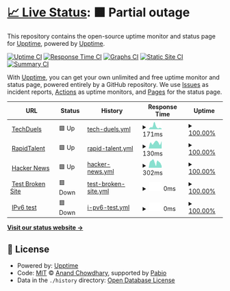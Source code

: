 # [📈 Live Status](https://https://kmaqsudi.github.io/uptime): <!--live status--> **🟧 Partial outage**

This repository contains the open-source uptime monitor and status page for [Upptime](https://upptime.js.org), powered by [Upptime](https://github.com/upptime/upptime).

[![Uptime CI](https://github.com/kmaqsudi/uptime/workflows/Uptime%20CI/badge.svg)](https://github.com/kmaqsudi/uptime/actions?query=workflow%3A%22Uptime+CI%22)
[![Response Time CI](https://github.com/kmaqsudi/uptime/workflows/Response%20Time%20CI/badge.svg)](https://github.com/kmaqsudi/uptime/actions?query=workflow%3A%22Response+Time+CI%22)
[![Graphs CI](https://github.com/kmaqsudi/uptime/workflows/Graphs%20CI/badge.svg)](https://github.com/kmaqsudi/uptime/actions?query=workflow%3A%22Graphs+CI%22)
[![Static Site CI](https://github.com/kmaqsudi/uptime/workflows/Static%20Site%20CI/badge.svg)](https://github.com/kmaqsudi/uptime/actions?query=workflow%3A%22Static+Site+CI%22)
[![Summary CI](https://github.com/kmaqsudi/uptime/workflows/Summary%20CI/badge.svg)](https://github.com/kmaqsudi/uptime/actions?query=workflow%3A%22Summary+CI%22)

With [Upptime](https://upptime.js.org), you can get your own unlimited and free uptime monitor and status page, powered entirely by a GitHub repository. We use [Issues](https://github.com/upptime/upptime/issues) as incident reports, [Actions](https://github.com/kmaqsudi/uptime/actions) as uptime monitors, and [Pages](https://https://kmaqsudi.github.io/uptime) for the status page.

<!--start: status pages-->
<!-- This summary is generated by Upptime (https://github.com/upptime/upptime) -->
<!-- Do not edit this manually, your changes will be overwritten -->
<!-- prettier-ignore -->
| URL | Status | History | Response Time | Uptime |
| --- | ------ | ------- | ------------- | ------ |
| <img alt="" src="https://www.techduels.com" height="13"> [TechDuels](https://www.techduels.com) | 🟩 Up | [tech-duels.yml](https://github.com/kmaqsudi/uptime/commits/HEAD/history/tech-duels.yml) | <details><summary><img alt="Response time graph" src="./graphs/tech-duels/response-time-week.png" height="20"> 171ms</summary><br><a href="https://kmaqsudi.github.io/history/tech-duels"><img alt="Response time 160" src="https://img.shields.io/endpoint?url=https%3A%2F%2Fraw.githubusercontent.com%2Fkmaqsudi%2Fuptime%2FHEAD%2Fapi%2Ftech-duels%2Fresponse-time.json"></a><br><a href="https://kmaqsudi.github.io/history/tech-duels"><img alt="24-hour response time 190" src="https://img.shields.io/endpoint?url=https%3A%2F%2Fraw.githubusercontent.com%2Fkmaqsudi%2Fuptime%2FHEAD%2Fapi%2Ftech-duels%2Fresponse-time-day.json"></a><br><a href="https://kmaqsudi.github.io/history/tech-duels"><img alt="7-day response time 171" src="https://img.shields.io/endpoint?url=https%3A%2F%2Fraw.githubusercontent.com%2Fkmaqsudi%2Fuptime%2FHEAD%2Fapi%2Ftech-duels%2Fresponse-time-week.json"></a><br><a href="https://kmaqsudi.github.io/history/tech-duels"><img alt="30-day response time 160" src="https://img.shields.io/endpoint?url=https%3A%2F%2Fraw.githubusercontent.com%2Fkmaqsudi%2Fuptime%2FHEAD%2Fapi%2Ftech-duels%2Fresponse-time-month.json"></a><br><a href="https://kmaqsudi.github.io/history/tech-duels"><img alt="1-year response time 160" src="https://img.shields.io/endpoint?url=https%3A%2F%2Fraw.githubusercontent.com%2Fkmaqsudi%2Fuptime%2FHEAD%2Fapi%2Ftech-duels%2Fresponse-time-year.json"></a></details> | <details><summary><a href="https://kmaqsudi.github.io/history/tech-duels">100.00%</a></summary><a href="https://kmaqsudi.github.io/history/tech-duels"><img alt="All-time uptime 100.00%" src="https://img.shields.io/endpoint?url=https%3A%2F%2Fraw.githubusercontent.com%2Fkmaqsudi%2Fuptime%2FHEAD%2Fapi%2Ftech-duels%2Fuptime.json"></a><br><a href="https://kmaqsudi.github.io/history/tech-duels"><img alt="24-hour uptime 100.00%" src="https://img.shields.io/endpoint?url=https%3A%2F%2Fraw.githubusercontent.com%2Fkmaqsudi%2Fuptime%2FHEAD%2Fapi%2Ftech-duels%2Fuptime-day.json"></a><br><a href="https://kmaqsudi.github.io/history/tech-duels"><img alt="7-day uptime 100.00%" src="https://img.shields.io/endpoint?url=https%3A%2F%2Fraw.githubusercontent.com%2Fkmaqsudi%2Fuptime%2FHEAD%2Fapi%2Ftech-duels%2Fuptime-week.json"></a><br><a href="https://kmaqsudi.github.io/history/tech-duels"><img alt="30-day uptime 100.00%" src="https://img.shields.io/endpoint?url=https%3A%2F%2Fraw.githubusercontent.com%2Fkmaqsudi%2Fuptime%2FHEAD%2Fapi%2Ftech-duels%2Fuptime-month.json"></a><br><a href="https://kmaqsudi.github.io/history/tech-duels"><img alt="1-year uptime 100.00%" src="https://img.shields.io/endpoint?url=https%3A%2F%2Fraw.githubusercontent.com%2Fkmaqsudi%2Fuptime%2FHEAD%2Fapi%2Ftech-duels%2Fuptime-year.json"></a></details>
| <img alt="" src="https://static.wixstatic.com/media/c4a8d9_bab923bc7291435db0ad1474c5cd26b5~mv2.png/v1/crop/x_0,y_179,w_500,h_153/fill/w_318,h_98,al_c,q_85,usm_0.66_1.00_0.01,enc_auto/RAPID_TALEN_LOGO-removebg-preview.png" height="13"> [RapidTalent](https://www.rapidtalent.co) | 🟩 Up | [rapid-talent.yml](https://github.com/kmaqsudi/uptime/commits/HEAD/history/rapid-talent.yml) | <details><summary><img alt="Response time graph" src="./graphs/rapid-talent/response-time-week.png" height="20"> 130ms</summary><br><a href="https://kmaqsudi.github.io/history/rapid-talent"><img alt="Response time 240" src="https://img.shields.io/endpoint?url=https%3A%2F%2Fraw.githubusercontent.com%2Fkmaqsudi%2Fuptime%2FHEAD%2Fapi%2Frapid-talent%2Fresponse-time.json"></a><br><a href="https://kmaqsudi.github.io/history/rapid-talent"><img alt="24-hour response time 186" src="https://img.shields.io/endpoint?url=https%3A%2F%2Fraw.githubusercontent.com%2Fkmaqsudi%2Fuptime%2FHEAD%2Fapi%2Frapid-talent%2Fresponse-time-day.json"></a><br><a href="https://kmaqsudi.github.io/history/rapid-talent"><img alt="7-day response time 130" src="https://img.shields.io/endpoint?url=https%3A%2F%2Fraw.githubusercontent.com%2Fkmaqsudi%2Fuptime%2FHEAD%2Fapi%2Frapid-talent%2Fresponse-time-week.json"></a><br><a href="https://kmaqsudi.github.io/history/rapid-talent"><img alt="30-day response time 314" src="https://img.shields.io/endpoint?url=https%3A%2F%2Fraw.githubusercontent.com%2Fkmaqsudi%2Fuptime%2FHEAD%2Fapi%2Frapid-talent%2Fresponse-time-month.json"></a><br><a href="https://kmaqsudi.github.io/history/rapid-talent"><img alt="1-year response time 240" src="https://img.shields.io/endpoint?url=https%3A%2F%2Fraw.githubusercontent.com%2Fkmaqsudi%2Fuptime%2FHEAD%2Fapi%2Frapid-talent%2Fresponse-time-year.json"></a></details> | <details><summary><a href="https://kmaqsudi.github.io/history/rapid-talent">100.00%</a></summary><a href="https://kmaqsudi.github.io/history/rapid-talent"><img alt="All-time uptime 100.00%" src="https://img.shields.io/endpoint?url=https%3A%2F%2Fraw.githubusercontent.com%2Fkmaqsudi%2Fuptime%2FHEAD%2Fapi%2Frapid-talent%2Fuptime.json"></a><br><a href="https://kmaqsudi.github.io/history/rapid-talent"><img alt="24-hour uptime 100.00%" src="https://img.shields.io/endpoint?url=https%3A%2F%2Fraw.githubusercontent.com%2Fkmaqsudi%2Fuptime%2FHEAD%2Fapi%2Frapid-talent%2Fuptime-day.json"></a><br><a href="https://kmaqsudi.github.io/history/rapid-talent"><img alt="7-day uptime 100.00%" src="https://img.shields.io/endpoint?url=https%3A%2F%2Fraw.githubusercontent.com%2Fkmaqsudi%2Fuptime%2FHEAD%2Fapi%2Frapid-talent%2Fuptime-week.json"></a><br><a href="https://kmaqsudi.github.io/history/rapid-talent"><img alt="30-day uptime 100.00%" src="https://img.shields.io/endpoint?url=https%3A%2F%2Fraw.githubusercontent.com%2Fkmaqsudi%2Fuptime%2FHEAD%2Fapi%2Frapid-talent%2Fuptime-month.json"></a><br><a href="https://kmaqsudi.github.io/history/rapid-talent"><img alt="1-year uptime 100.00%" src="https://img.shields.io/endpoint?url=https%3A%2F%2Fraw.githubusercontent.com%2Fkmaqsudi%2Fuptime%2FHEAD%2Fapi%2Frapid-talent%2Fuptime-year.json"></a></details>
| <img alt="" src="https://icons.duckduckgo.com/ip3/news.ycombinator.com.ico" height="13"> [Hacker News](https://news.ycombinator.com) | 🟩 Up | [hacker-news.yml](https://github.com/kmaqsudi/uptime/commits/HEAD/history/hacker-news.yml) | <details><summary><img alt="Response time graph" src="./graphs/hacker-news/response-time-week.png" height="20"> 302ms</summary><br><a href="https://kmaqsudi.github.io/history/hacker-news"><img alt="Response time 289" src="https://img.shields.io/endpoint?url=https%3A%2F%2Fraw.githubusercontent.com%2Fkmaqsudi%2Fuptime%2FHEAD%2Fapi%2Fhacker-news%2Fresponse-time.json"></a><br><a href="https://kmaqsudi.github.io/history/hacker-news"><img alt="24-hour response time 273" src="https://img.shields.io/endpoint?url=https%3A%2F%2Fraw.githubusercontent.com%2Fkmaqsudi%2Fuptime%2FHEAD%2Fapi%2Fhacker-news%2Fresponse-time-day.json"></a><br><a href="https://kmaqsudi.github.io/history/hacker-news"><img alt="7-day response time 302" src="https://img.shields.io/endpoint?url=https%3A%2F%2Fraw.githubusercontent.com%2Fkmaqsudi%2Fuptime%2FHEAD%2Fapi%2Fhacker-news%2Fresponse-time-week.json"></a><br><a href="https://kmaqsudi.github.io/history/hacker-news"><img alt="30-day response time 311" src="https://img.shields.io/endpoint?url=https%3A%2F%2Fraw.githubusercontent.com%2Fkmaqsudi%2Fuptime%2FHEAD%2Fapi%2Fhacker-news%2Fresponse-time-month.json"></a><br><a href="https://kmaqsudi.github.io/history/hacker-news"><img alt="1-year response time 289" src="https://img.shields.io/endpoint?url=https%3A%2F%2Fraw.githubusercontent.com%2Fkmaqsudi%2Fuptime%2FHEAD%2Fapi%2Fhacker-news%2Fresponse-time-year.json"></a></details> | <details><summary><a href="https://kmaqsudi.github.io/history/hacker-news">100.00%</a></summary><a href="https://kmaqsudi.github.io/history/hacker-news"><img alt="All-time uptime 100.00%" src="https://img.shields.io/endpoint?url=https%3A%2F%2Fraw.githubusercontent.com%2Fkmaqsudi%2Fuptime%2FHEAD%2Fapi%2Fhacker-news%2Fuptime.json"></a><br><a href="https://kmaqsudi.github.io/history/hacker-news"><img alt="24-hour uptime 100.00%" src="https://img.shields.io/endpoint?url=https%3A%2F%2Fraw.githubusercontent.com%2Fkmaqsudi%2Fuptime%2FHEAD%2Fapi%2Fhacker-news%2Fuptime-day.json"></a><br><a href="https://kmaqsudi.github.io/history/hacker-news"><img alt="7-day uptime 100.00%" src="https://img.shields.io/endpoint?url=https%3A%2F%2Fraw.githubusercontent.com%2Fkmaqsudi%2Fuptime%2FHEAD%2Fapi%2Fhacker-news%2Fuptime-week.json"></a><br><a href="https://kmaqsudi.github.io/history/hacker-news"><img alt="30-day uptime 100.00%" src="https://img.shields.io/endpoint?url=https%3A%2F%2Fraw.githubusercontent.com%2Fkmaqsudi%2Fuptime%2FHEAD%2Fapi%2Fhacker-news%2Fuptime-month.json"></a><br><a href="https://kmaqsudi.github.io/history/hacker-news"><img alt="1-year uptime 100.00%" src="https://img.shields.io/endpoint?url=https%3A%2F%2Fraw.githubusercontent.com%2Fkmaqsudi%2Fuptime%2FHEAD%2Fapi%2Fhacker-news%2Fuptime-year.json"></a></details>
| <img alt="" src="https://icons.duckduckgo.com/ip3/thissitedoesnotexist.koj.co.ico" height="13"> [Test Broken Site](https://thissitedoesnotexist.koj.co) | 🟥 Down | [test-broken-site.yml](https://github.com/kmaqsudi/uptime/commits/HEAD/history/test-broken-site.yml) | <details><summary><img alt="Response time graph" src="./graphs/test-broken-site/response-time-week.png" height="20"> 0ms</summary><br><a href="https://kmaqsudi.github.io/history/test-broken-site"><img alt="Response time 0" src="https://img.shields.io/endpoint?url=https%3A%2F%2Fraw.githubusercontent.com%2Fkmaqsudi%2Fuptime%2FHEAD%2Fapi%2Ftest-broken-site%2Fresponse-time.json"></a><br><a href="https://kmaqsudi.github.io/history/test-broken-site"><img alt="24-hour response time 0" src="https://img.shields.io/endpoint?url=https%3A%2F%2Fraw.githubusercontent.com%2Fkmaqsudi%2Fuptime%2FHEAD%2Fapi%2Ftest-broken-site%2Fresponse-time-day.json"></a><br><a href="https://kmaqsudi.github.io/history/test-broken-site"><img alt="7-day response time 0" src="https://img.shields.io/endpoint?url=https%3A%2F%2Fraw.githubusercontent.com%2Fkmaqsudi%2Fuptime%2FHEAD%2Fapi%2Ftest-broken-site%2Fresponse-time-week.json"></a><br><a href="https://kmaqsudi.github.io/history/test-broken-site"><img alt="30-day response time 0" src="https://img.shields.io/endpoint?url=https%3A%2F%2Fraw.githubusercontent.com%2Fkmaqsudi%2Fuptime%2FHEAD%2Fapi%2Ftest-broken-site%2Fresponse-time-month.json"></a><br><a href="https://kmaqsudi.github.io/history/test-broken-site"><img alt="1-year response time 0" src="https://img.shields.io/endpoint?url=https%3A%2F%2Fraw.githubusercontent.com%2Fkmaqsudi%2Fuptime%2FHEAD%2Fapi%2Ftest-broken-site%2Fresponse-time-year.json"></a></details> | <details><summary><a href="https://kmaqsudi.github.io/history/test-broken-site">100.00%</a></summary><a href="https://kmaqsudi.github.io/history/test-broken-site"><img alt="All-time uptime 100.00%" src="https://img.shields.io/endpoint?url=https%3A%2F%2Fraw.githubusercontent.com%2Fkmaqsudi%2Fuptime%2FHEAD%2Fapi%2Ftest-broken-site%2Fuptime.json"></a><br><a href="https://kmaqsudi.github.io/history/test-broken-site"><img alt="24-hour uptime 100.00%" src="https://img.shields.io/endpoint?url=https%3A%2F%2Fraw.githubusercontent.com%2Fkmaqsudi%2Fuptime%2FHEAD%2Fapi%2Ftest-broken-site%2Fuptime-day.json"></a><br><a href="https://kmaqsudi.github.io/history/test-broken-site"><img alt="7-day uptime 100.00%" src="https://img.shields.io/endpoint?url=https%3A%2F%2Fraw.githubusercontent.com%2Fkmaqsudi%2Fuptime%2FHEAD%2Fapi%2Ftest-broken-site%2Fuptime-week.json"></a><br><a href="https://kmaqsudi.github.io/history/test-broken-site"><img alt="30-day uptime 100.00%" src="https://img.shields.io/endpoint?url=https%3A%2F%2Fraw.githubusercontent.com%2Fkmaqsudi%2Fuptime%2FHEAD%2Fapi%2Ftest-broken-site%2Fuptime-month.json"></a><br><a href="https://kmaqsudi.github.io/history/test-broken-site"><img alt="1-year uptime 100.00%" src="https://img.shields.io/endpoint?url=https%3A%2F%2Fraw.githubusercontent.com%2Fkmaqsudi%2Fuptime%2FHEAD%2Fapi%2Ftest-broken-site%2Fuptime-year.json"></a></details>
| <img alt="" src="https://icons.duckduckgo.com/ip3/null.ico" height="13"> [IPv6 test](forwardemail.net) | 🟥 Down | [i-pv6-test.yml](https://github.com/kmaqsudi/uptime/commits/HEAD/history/i-pv6-test.yml) | <details><summary><img alt="Response time graph" src="./graphs/i-pv6-test/response-time-week.png" height="20"> 0ms</summary><br><a href="https://kmaqsudi.github.io/history/i-pv6-test"><img alt="Response time 0" src="https://img.shields.io/endpoint?url=https%3A%2F%2Fraw.githubusercontent.com%2Fkmaqsudi%2Fuptime%2FHEAD%2Fapi%2Fi-pv6-test%2Fresponse-time.json"></a><br><a href="https://kmaqsudi.github.io/history/i-pv6-test"><img alt="24-hour response time 0" src="https://img.shields.io/endpoint?url=https%3A%2F%2Fraw.githubusercontent.com%2Fkmaqsudi%2Fuptime%2FHEAD%2Fapi%2Fi-pv6-test%2Fresponse-time-day.json"></a><br><a href="https://kmaqsudi.github.io/history/i-pv6-test"><img alt="7-day response time 0" src="https://img.shields.io/endpoint?url=https%3A%2F%2Fraw.githubusercontent.com%2Fkmaqsudi%2Fuptime%2FHEAD%2Fapi%2Fi-pv6-test%2Fresponse-time-week.json"></a><br><a href="https://kmaqsudi.github.io/history/i-pv6-test"><img alt="30-day response time 0" src="https://img.shields.io/endpoint?url=https%3A%2F%2Fraw.githubusercontent.com%2Fkmaqsudi%2Fuptime%2FHEAD%2Fapi%2Fi-pv6-test%2Fresponse-time-month.json"></a><br><a href="https://kmaqsudi.github.io/history/i-pv6-test"><img alt="1-year response time 0" src="https://img.shields.io/endpoint?url=https%3A%2F%2Fraw.githubusercontent.com%2Fkmaqsudi%2Fuptime%2FHEAD%2Fapi%2Fi-pv6-test%2Fresponse-time-year.json"></a></details> | <details><summary><a href="https://kmaqsudi.github.io/history/i-pv6-test">100.00%</a></summary><a href="https://kmaqsudi.github.io/history/i-pv6-test"><img alt="All-time uptime 100.00%" src="https://img.shields.io/endpoint?url=https%3A%2F%2Fraw.githubusercontent.com%2Fkmaqsudi%2Fuptime%2FHEAD%2Fapi%2Fi-pv6-test%2Fuptime.json"></a><br><a href="https://kmaqsudi.github.io/history/i-pv6-test"><img alt="24-hour uptime 100.00%" src="https://img.shields.io/endpoint?url=https%3A%2F%2Fraw.githubusercontent.com%2Fkmaqsudi%2Fuptime%2FHEAD%2Fapi%2Fi-pv6-test%2Fuptime-day.json"></a><br><a href="https://kmaqsudi.github.io/history/i-pv6-test"><img alt="7-day uptime 100.00%" src="https://img.shields.io/endpoint?url=https%3A%2F%2Fraw.githubusercontent.com%2Fkmaqsudi%2Fuptime%2FHEAD%2Fapi%2Fi-pv6-test%2Fuptime-week.json"></a><br><a href="https://kmaqsudi.github.io/history/i-pv6-test"><img alt="30-day uptime 100.00%" src="https://img.shields.io/endpoint?url=https%3A%2F%2Fraw.githubusercontent.com%2Fkmaqsudi%2Fuptime%2FHEAD%2Fapi%2Fi-pv6-test%2Fuptime-month.json"></a><br><a href="https://kmaqsudi.github.io/history/i-pv6-test"><img alt="1-year uptime 100.00%" src="https://img.shields.io/endpoint?url=https%3A%2F%2Fraw.githubusercontent.com%2Fkmaqsudi%2Fuptime%2FHEAD%2Fapi%2Fi-pv6-test%2Fuptime-year.json"></a></details>

<!--end: status pages-->

[**Visit our status website →**](https://https://kmaqsudi.github.io/uptime)

## 📄 License

- Powered by: [Upptime](https://github.com/upptime/upptime)
- Code: [MIT](./LICENSE) © [Anand Chowdhary](https://anandchowdhary.com), supported by [Pabio](https://pabio.com)
- Data in the `./history` directory: [Open Database License](https://opendatacommons.org/licenses/odbl/1-0/)
